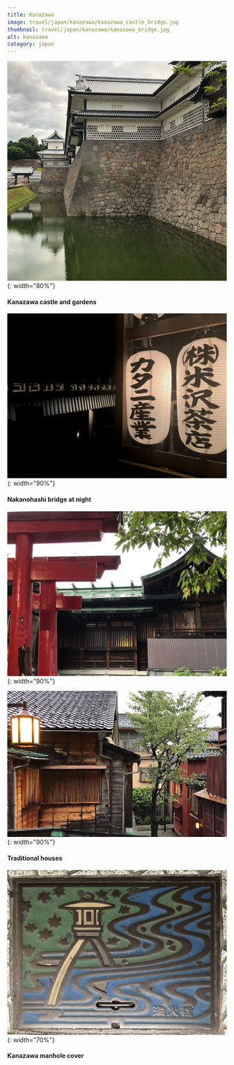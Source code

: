 ```yaml
---
title: Kanazawa
image: travel/japan/kanazawa/kanazawa_castle_bridge.jpg
thumbnail: travel/japan/kanazawa/kanazawa_bridge.jpg
alt: kanazawa
category: japan
---
```


![kanazawa castle bridge](./assets/img/travel/japan/kanazawa/kanazawa_castle.jpg){: width="80%"}

#### Kanazawa castle and gardens

![kanazawa bridge](./assets/img/travel/japan/kanazawa/kanazawa_bridge.jpg){: width="90%"}

#### Nakanohashi bridge at night

![kanazawa house](./assets/img/travel/japan/kanazawa/kanazawa_house1.jpg){: width="90%"}

![kanazawa house](./assets/img/travel/japan/kanazawa/kanazawa_house2.jpg){: width="90%"}

#### Traditional houses

![kanazawa street cover ](./assets/img/travel/japan/kanazawa/kanazawa_cover.jpg){: width="70%"}

#### Kanazawa manhole cover
